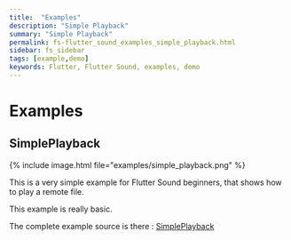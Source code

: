 ```yaml
---
title:  "Examples"
description: "Simple Playback"
summary: "Simple Playback"
permalink: fs-flutter_sound_examples_simple_playback.html
sidebar: fs_sidebar
tags: [example,demo]
keywords: Flutter, Flutter Sound, examples, demo
---
```

# Examples


## SimplePlayback

{% include image.html file="examples/simple_playback.png" %}

This is a very simple example for Flutter Sound beginners, that shows how to play a remote file.

This example is really basic.

The complete example source is there : [SimplePlayback](https://github.com/canardoux/flutter_sound/blob/master/flutter_sound/example/lib/simple_playback/simple_playback.dart)
